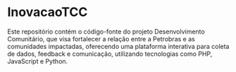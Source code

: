 # InovacaoTCC
Este repositório contém o código-fonte do projeto Desenvolvimento Comunitário, que visa fortalecer a relação entre a Petrobras e as comunidades impactadas, oferecendo uma plataforma interativa para coleta de dados, feedback e comunicação, utilizando tecnologias como PHP, JavaScript e Python.
